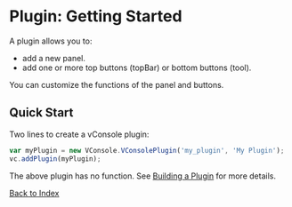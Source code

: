 Plugin: Getting Started
==============================

A plugin allows you to:

- add a new panel.
- add one or more top buttons (topBar) or bottom buttons (tool).

You can customize the functions of the panel and buttons.


## Quick Start

Two lines to create a vConsole plugin:

```javascript
var myPlugin = new VConsole.VConsolePlugin('my_plugin', 'My Plugin');
vc.addPlugin(myPlugin);
```

The above plugin has no function. See [Building a Plugin](./plugin_building_a_plugin.md) for more details.


[Back to Index](./a_doc_index.md)